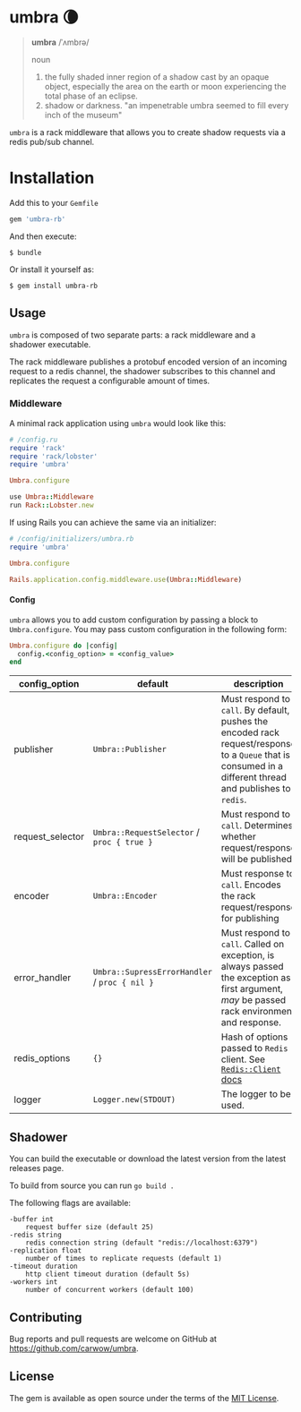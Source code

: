 # umbra :waning_crescent_moon:

> **umbra** /ˈʌmbrə/
>
> noun
> 1. the fully shaded inner region of a shadow cast by an opaque object, especially the area on the earth or moon experiencing the total phase of an eclipse.
> 2. shadow or darkness.
>   "an impenetrable umbra seemed to fill every inch of the museum"

`umbra` is a rack middleware that allows you to create shadow requests via a redis pub/sub channel.

# Installation

Add this to your `Gemfile`

```ruby
gem 'umbra-rb'
```

And then execute:

    $ bundle

Or install it yourself as:

    $ gem install umbra-rb


## Usage

`umbra` is composed of two separate parts: a rack middleware and a shadower executable.

The rack middleware publishes a protobuf encoded version of an incoming request
to a redis channel, the shadower subscribes to this channel and replicates the
request a configurable amount of times.

### Middleware

A minimal rack application using `umbra` would look like this:

```ruby
# /config.ru
require 'rack'
require 'rack/lobster'
require 'umbra'

Umbra.configure

use Umbra::Middleware
run Rack::Lobster.new

```

If using Rails you can achieve the same via an initializer:

```ruby
# /config/initializers/umbra.rb
require 'umbra'

Umbra.configure

Rails.application.config.middleware.use(Umbra::Middleware)
```

#### Config

`umbra` allows you to add custom configuration by passing a block to `Umbra.configure`. You may pass custom configuration in the following form:

```ruby
Umbra.configure do |config|
  config.<config_option> = <config_value>
end
```

| config_option | default | description |
| ------------- | ------- | ----------- |
| publisher | `Umbra::Publisher` | Must respond to `call`. By default, pushes the encoded rack request/response to a `Queue` that is consumed in a different thread and publishes to `redis`. |
| request_selector | `Umbra::RequestSelector` / `proc { true }` | Must respond to `call`. Determines whether request/response will be published |
| encoder | `Umbra::Encoder` | Must response to `call`. Encodes the rack request/response for publishing |
| error_handler | `Umbra::SupressErrorHandler` / `proc { nil }` | Must respond to `call`. Called on exception, is always passed the exception as first argument, *may* be passed rack environment and response. |
| redis_options | `{}` | Hash of options passed to `Redis` client. See [`Redis::Client` docs](https://www.rubydoc.info/gems/redis/Redis/Client) |
| logger | `Logger.new(STDOUT)` | The logger to be used. |

## Shadower

You can build the executable or download the latest version from the latest releases page.

To build from source you can run `go build .`

The following flags are available:

    -buffer int
        request buffer size (default 25)
    -redis string
        redis connection string (default "redis://localhost:6379")
    -replication float
        number of times to replicate requests (default 1)
    -timeout duration
        http client timeout duration (default 5s)
    -workers int
        number of concurrent workers (default 100)

## Contributing

Bug reports and pull requests are welcome on GitHub at https://github.com/carwow/umbra.

## License

The gem is available as open source under the terms of the [MIT License](https://opensource.org/licenses/MIT).
